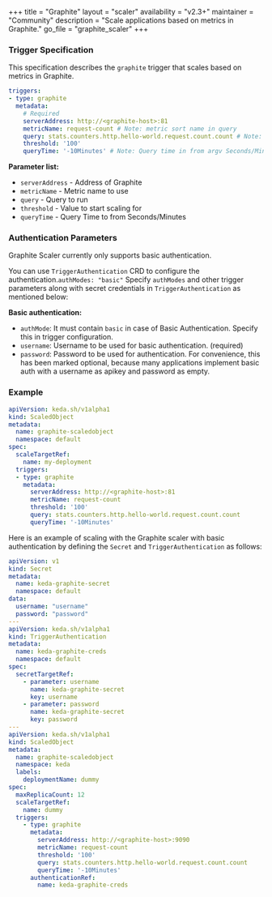 +++
title = "Graphite"
layout = "scaler"
availability = "v2.3+"
maintainer = "Community"
description = "Scale applications based on metrics in Graphite."
go_file = "graphite_scaler"
+++

### Trigger Specification

This specification describes the `graphite` trigger that scales based on metrics in Graphite.

```yaml
triggers:
- type: graphite
  metadata:
    # Required
    serverAddress: http://<graphite-host>:81
    metricName: request-count # Note: metric sort name in query
    query: stats.counters.http.hello-world.request.count.count # Note: query must return a vector/scalar single element response
    threshold: '100'
    queryTime: '-10Minutes' # Note: Query time in from argv Seconds/Minutes
```
**Parameter list:**

- `serverAddress` - Address of Graphite
- `metricName` - Metric name to use
- `query` - Query to run
- `threshold` - Value to start scaling for
- `queryTime` - Query Time to from Seconds/Minutes

### Authentication Parameters

Graphite Scaler currently only supports basic authentication.

You can use `TriggerAuthentication` CRD to configure the authentication.`authModes: "basic"` Specify `authModes` and other trigger parameters along with secret credentials in `TriggerAuthentication` as mentioned below:

**Basic authentication:**
- `authMode`: It must contain `basic` in case of Basic Authentication. Specify this in trigger configuration.
- `username`: Username to be used for basic authentication. (required)
- `password`: Password to be used for authentication. For convenience, this has been marked optional, because many applications implement basic auth with a username as apikey and password as empty.

### Example

```yaml
apiVersion: keda.sh/v1alpha1
kind: ScaledObject
metadata:
  name: graphite-scaledobject
  namespace: default
spec:
  scaleTargetRef:
    name: my-deployment
  triggers:
  - type: graphite
    metadata:
      serverAddress: http://<graphite-host>:81
      metricName: request-count
      threshold: '100'
      query: stats.counters.http.hello-world.request.count.count
      queryTime: '-10Minutes'
```

Here is an example of scaling with the Graphite scaler with basic authentication by defining the `Secret` and `TriggerAuthentication` as follows:

```yaml
apiVersion: v1
kind: Secret
metadata:
  name: keda-graphite-secret
  namespace: default
data:
  username: "username"
  password: "password"
---
apiVersion: keda.sh/v1alpha1
kind: TriggerAuthentication
metadata:
  name: keda-graphite-creds
  namespace: default
spec:
  secretTargetRef:
    - parameter: username
      name: keda-graphite-secret
      key: username
    - parameter: password
      name: keda-graphite-secret
      key: password
---
apiVersion: keda.sh/v1alpha1
kind: ScaledObject
metadata:
  name: graphite-scaledobject
  namespace: keda
  labels:
    deploymentName: dummy
spec:
  maxReplicaCount: 12
  scaleTargetRef:
    name: dummy
  triggers:
    - type: graphite
      metadata:
        serverAddress: http://<graphite-host>:9090
        metricName: request-count
        threshold: '100'
        query: stats.counters.http.hello-world.request.count.count
        queryTime: '-10Minutes'
      authenticationRef:
        name: keda-graphite-creds
```
